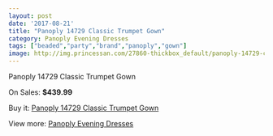 ```yaml
---
layout: post
date: '2017-08-21'
title: "Panoply 14729 Classic Trumpet Gown"
category: Panoply Evening Dresses
tags: ["beaded","party","brand","panoply","gown"]
image: http://img.princessan.com/27860-thickbox_default/panoply-14729-classic-trumpet-gown.jpg
---
```

Panoply 14729 Classic Trumpet Gown

On Sales: **$439.99**
<a href="https://www.princessan.com/en/12709-panoply-14729-classic-trumpet-gown.html"><amp-img layout="responsive" width="600" height="600" src="//img.princessan.com/27860-thickbox_default/panoply-14729-classic-trumpet-gown.jpg" alt="Panoply 14729 Classic Trumpet Gown 0" /></a>
<a href="https://www.princessan.com/en/12709-panoply-14729-classic-trumpet-gown.html"><amp-img layout="responsive" width="600" height="600" src="//img.princessan.com/27861-thickbox_default/panoply-14729-classic-trumpet-gown.jpg" alt="Panoply 14729 Classic Trumpet Gown 1" /></a>

Buy it: [Panoply 14729 Classic Trumpet Gown](https://www.princessan.com/en/12709-panoply-14729-classic-trumpet-gown.html "Panoply 14729 Classic Trumpet Gown")

View more: [Panoply Evening Dresses](https://www.princessan.com/en/92- "Panoply Evening Dresses")